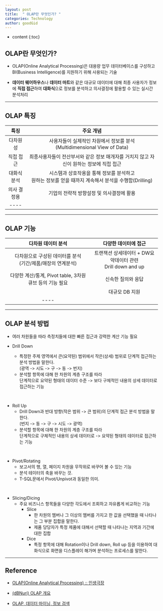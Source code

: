 ```yaml
---
layout: post
title:  " OLAP란 무엇인가? "
categories: Technology
author: goodGid
---
```

* content
{:toc}

## OLAP란 무엇인가?

* OLAP(Online Analytical Processing)은 대용량 업무 데이터베이스를 구성하고 BI(Business Intelligence)를 지원하기 위해 사용되는 기술

* **데이터 웨어하우스**나 **데이터 마트**와 같은 대규모 데이터에 대해 최종 사용자가 정보에 **직접 접근**하여 **대화식**으로 정보를 분석하고 의사결정에 활용할 수 있는 실시간 분석처리









---

## OLAP 특징

| 특징 | 주요 개념 |
|:------: |:-------:|
| 다차원성   | 사용자들이 실제적인 차원에서 정보를 분석 <br> (Multidimensional View of Data)   |
| 직접 접근   | 최종사용자들이 전산부서와 같은 정보 매개자를 거치지 않고 자신이 원하는 정보에 직접 접근   |
| 대화식 분석   | 시스템과 상호작용을 통해 정보를 분석하고 <br> 원하는 정보를 얻을 때까지 계속해서 분석을 수행함(Drilling)   |
| 의사 결정용  | 기업의 전략적 방향설정 및 의사결정에 활용   |
|----

---


## OLAP 기능


| 다차원 데이터 분석 | 다양한 데이터에 접근 |
|:------: |:-------:|
| 다차원으로 구성된 데이터를 분석 <br> (기간/제품/매장의 연계분석)   | 트랜잭션 상세데이터 + DW요약데이터 관련 <br> Drill down and up|
| 다양한 계산/통계, Pivot table, 3차원 큐브 등의 기능 필요   | 신속한 질의와 응답  |
|      | 대규모 DB 지원  |
|----

---

## OLAP 분석 방법

* 여러 차원들을 따라 측정치들에 대한 빠른 접근과 강력한 계산 기능 필요

* Drill Down
    - 특정한 주제 영역에서 큰(요약된) 범위에서 작은(상세) 범위로 단계적 접근하는 분석 방법을 말한다.<br> (광역 -> 시도 -> 구 -> 동 -> 번지)
    - 분석할 항목에 대해 한 차원의 계층 구조를 따라 <br> 단계적으로 요약된 형태의 데이터 수준 -> 보다 구체적인 내용의 상세 데이터로 접근하는 기능

<br>

*  Roll Up
    - Drill Down과 반대 방향(작은 범위 -> 큰 범위)의 단계적 접근 분석 방법을 말한다. <br> (번지 -> 동 -> 구 -> 시도 -> 광역)
    - 분석할 항목에 대해 한 차원의 계층 구조를 따라 <br> 단계적으로 구체적인 내용의 상세 데이터로 -> 요약된 형태의 데이터로 접근하는 기능

<br>

* Pivot/Rotating
    - 보고서의 행, 열, 페이지 차원을 무작위로 바꾸어 볼 수 있는 기능
    - 분석 테이터의 축을 바꾸는 것.
    - T-SQL문에서 Pivot/Unpivot과 동일한 의미.

<br>

*  Slicing/Dicing
    - 주요 비즈니스 항목들을 다양한 각도에서 조회하고 자유롭게 비교하는 기능
        - Slice
            - 한 차원의 멤버나 그 이상의 멤버를 가지고 한 값을 선택했을 때 나타나는 그 부분 집합을 말한다.
            - 제품 당당자가 특정 제품에 대해서 선택할 때 나타나는 지역과 기간에 대한 집합
        - Dice
            - 특정 항목에 대해 Rotation이나 Drill down, Roll up 등을 이용하여 대화식으로 화면을 디스플레이 해가며 분석하는 프로세스를 말한다.


---

## Reference

* [OLAP(Online Analytical Processing) :: 인생극장](http://azurecourse.tistory.com/406)

* [(dBNuri) OLAP 개요](http://dbrang.tistory.com/416)

* [OLAP, 데이터 마이닝, 정보 검색](http://middleware.tistory.com/entry/OLAP-%EB%8D%B0%EC%9D%B4%ED%84%B0-%EB%A7%88%EC%9D%B4%EB%8B%9D-%EC%A0%95%EB%B3%B4-%EA%B2%80%EC%83%89)